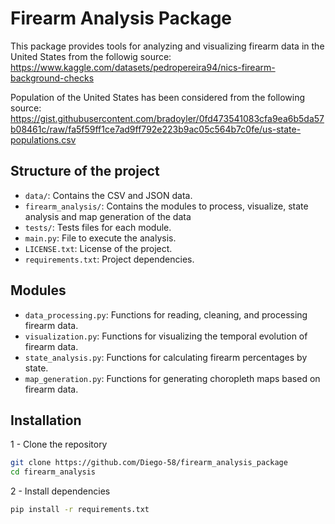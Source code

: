 # Firearm Analysis Package

This package provides tools for analyzing and visualizing firearm data in the United States
from the followig source:
https://www.kaggle.com/datasets/pedropereira94/nics-firearm-background-checks

Population of the United States has been considered from the following source:
https://gist.githubusercontent.com/bradoyler/0fd473541083cfa9ea6b5da57b08461c/raw/fa5f59ff1ce7ad9ff792e223b9ac05c564b7c0fe/us-state-populations.csv

## Structure of the project

- `data/`: Contains the CSV and JSON data.
- `firearm_analysis/`: Contains the modules to process, visualize, state analysis and map generation of the data
- `tests/`: Tests files for each module.
- `main.py`: File to execute the analysis.
- `LICENSE.txt`: License of the project.
- `requirements.txt`: Project dependencies.

## Modules

- `data_processing.py`: Functions for reading, cleaning, and processing firearm data.
- `visualization.py`: Functions for visualizing the temporal evolution of firearm data.
- `state_analysis.py`: Functions for calculating firearm percentages by state.
- `map_generation.py`: Functions for generating choropleth maps based on firearm data.

## Installation

1 - Clone the repository
```bash
git clone https://github.com/Diego-58/firearm_analysis_package
cd firearm_analysis
```
2 - Install dependencies
```bash
pip install -r requirements.txt
```
